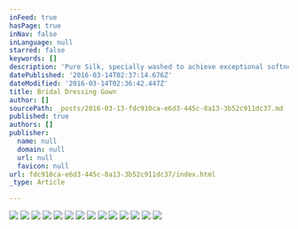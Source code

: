```yaml
---
inFeed: true
hasPage: true
inNav: false
inLanguage: null
starred: false
keywords: []
description: 'Pure Silk, specially washed to achieve exceptional softness and lightness'
datePublished: '2016-03-14T02:37:14.676Z'
dateModified: '2016-03-14T02:36:42.447Z'
title: Bridal Dressing Gown
author: []
sourcePath: _posts/2016-03-13-fdc910ca-e6d3-445c-8a13-3b52c911dc37.md
published: true
authors: []
publisher:
  name: null
  domain: null
  url: null
  favicon: null
url: fdc910ca-e6d3-445c-8a13-3b52c911dc37/index.html
_type: Article

---
```

![](https://the-grid-user-content.s3-us-west-2.amazonaws.com/e30d2618-7937-4eaf-b498-b9af53242765.jpg)
![](https://the-grid-user-content.s3-us-west-2.amazonaws.com/a9ffcd92-046e-4121-8c3d-d9c19dc4b270.jpg)
![](https://the-grid-user-content.s3-us-west-2.amazonaws.com/dca72d72-0692-4409-b614-edab4cfba00f.jpg)
![](https://the-grid-user-content.s3-us-west-2.amazonaws.com/29a97920-86db-4eb8-8109-7103b56552e8.jpg)
![](https://the-grid-user-content.s3-us-west-2.amazonaws.com/b413a00e-543e-47d5-879b-ff37b55b7443.jpg)
![](https://the-grid-user-content.s3-us-west-2.amazonaws.com/7bd0d525-e47c-4908-8c95-0dd9da8d541f.jpg)
![](https://the-grid-user-content.s3-us-west-2.amazonaws.com/ff43aedb-ec31-4f73-9aa6-4cfb4353a845.jpg)
![](https://the-grid-user-content.s3-us-west-2.amazonaws.com/20a215c5-2bbf-434d-936b-f344c4afd7df.jpg)
![](https://the-grid-user-content.s3-us-west-2.amazonaws.com/13bfc72b-c9b6-4cb1-b3c0-b8cc8c6fdab6.jpg)
![](https://the-grid-user-content.s3-us-west-2.amazonaws.com/80cbd0e4-6492-423f-808b-b4e467d36ecf.jpg)
![](https://the-grid-user-content.s3-us-west-2.amazonaws.com/80a3693a-2848-46e9-a6d0-d23be91366e5.jpg)
![](https://the-grid-user-content.s3-us-west-2.amazonaws.com/ecf20b24-b709-4e7f-8f97-7a2d13904749.jpg)
![](https://the-grid-user-content.s3-us-west-2.amazonaws.com/24014e0d-7913-4ea2-a427-f554a10477fe.jpg)
![](https://the-grid-user-content.s3-us-west-2.amazonaws.com/c7d7fd93-be94-4146-868a-1ec151d0d164.jpg)